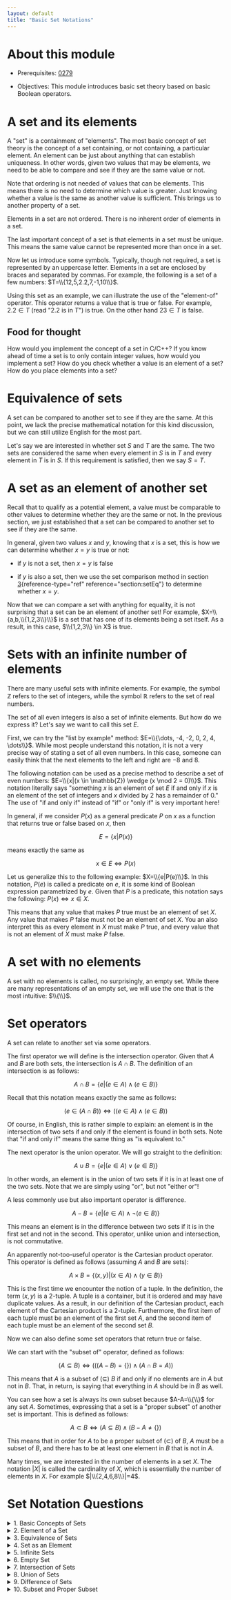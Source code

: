 ```yaml
---
layout: default
title: "Basic Set Notations"
---
```


# About this module

-   Prerequisites: [0279](0279.md)

-   Objectives: This module introduces basic set theory based on basic
    Boolean operators.

# A set and its elements

A "set" is a containment of "elements". The most basic concept of set
theory is the concept of a set containing, or not containing, a
particular element. An element can be just about anything that can
establish uniqueness. In other words, given two values that may be
elements, we need to be able to compare and see if they are the same
value or not.

Note that ordering is not needed of values that can be elements. This
means there is no need to determine which value is greater. Just knowing
whether a value is the same as another value is sufficient. This brings
us to another property of a set.

Elements in a set are not ordered. There is no inherent order of
elements in a set.

The last important concept of a set is that elements in a set must be
unique. This means the same value cannot be represented more than once
in a set.

Now let us introduce some symbols. Typically, though not required, a set
is represented by an uppercase letter. Elements in a set are enclosed by
braces and separated by commas. For example, the following is a set of a
few numbers: $T=\\{12,5,2.2,7,-1,10\\}$.

Using this set as an example, we can illustrate the use of the
"element-of" operator. This operator returns a value that is true or
false. For example, $2.2 \in T$ (read "2.2 is in $T$") is true. On the
other hand $23 \in T$ is false.

## Food for thought

How would you implement the concept of a set in C/C++? If you know ahead
of time a set is to only contain integer values, how would you implement
a set? How do you check whether a value is an element of a set? How do
you place elements into a set?

# Equivalence of sets

A set can be compared to another set to see if they are the same. At
this point, we lack the precise mathematical notation for this kind
discussion, but we can still utilize English for the most part.

Let's say we are interested in whether set $S$ and $T$ are the same. The
two sets are considered the same when every element in $S$ is in $T$ and
every element in $T$ is in $S$. If this requirement is satisfied, then
we say $S=T$.

# A set as an element of another set

Recall that to qualify as a potential element, a value must be
comparable to other values to determine whether they are the same or
not. In the previous section, we just established that a set can be
compared to another set to see if they are the same.

In general, given two values $x$ and $y$, knowing that $x$ is a set,
this is how we can determine whether $x=y$ is true or not:

-   if $y$ is not a set, then $x=y$ is false

-   if $y$ is also a set, then we use the set comparison method in
    section [3](#section:setEq){reference-type="ref"
    reference="section:setEq"} to determine whether $x=y$.

Now that we can compare a set with anything for equality, it is not
surprising that a set can be an element of another set! For example,
$X=\\{a,b,\\{1,2,3\\}\\}$ is a set that has one of its elements being a set
itself. As a result, in this case, $\\{1,2,3\\} \in X$ is true.

# Sets with an infinite number of elements

There are many useful sets with infinite elements. For example, the
symbol $\mathbb{Z}$ refers to the set of integers, while the symbol
$\mathbb{R}$ refers to the set of real numbers.

The set of all even integers is also a set of infinite elements. But how
do we express it? Let's say we want to call this set $E$.

First, we can try the "list by example" method:
$E=\\{\dots, -4, -2, 0, 2, 4, \dots\\}$. While most people understand this notation, it is not a very precise way of stating a set of all
even numbers. In this case, someone can easily think that the next
elements to the left and right are $-8$ and $8$.

The following notation can be used as a precise method to describe a set
of even numbers: $E=\\{x|(x \in \mathbb{Z}) \wedge (x \mod 2 = 0)\\}$.
This notation literally says "something $x$ is an element of set $E$ if
and only if $x$ is an element of the set of integers and $x$ divided by
2 has a remainder of 0." The use of "if and only if" instead of "if" or
"only if" is very important here!

In general, if we consider $P(x)$ as a general predicate $P$ on $x$ as a
function that returns true or false based on $x$, then

$$E=\{x|P(x)\}$$

means exactly the same as

$$x\in E \Leftrightarrow P(x)$$

Let us generalize this to the following example: $X=\\{e|P(e)\\}$. In this
notation, $P(e)$ is called a predicate on $e$, it is some kind of
Boolean expression parametrized by $e$. Given that $P$ is a predicate,
this notation says the following: $P(x) \Leftrightarrow x \in X$.

This means that any value that makes $P$ true must be an element of set
$X$. Any value that makes $P$ false must not be an element of set $X$.
You an also interpret this as every element in $X$ must make $P$ true,
and every value that is not an element of $X$ must make $P$ false.

# A set with no elements

A set with no elements is called, no surprisingly, an empty set. While
there are many representations of an empty set, we will use the one that
is the most intuitive: $\\{\\}$.

# Set operators

A set can relate to another set via some operators.

The first operator we will define is the intersection operator. Given
that $A$ and $B$ are both sets, the intersection is $A \cap B$. The
definition of an intersection is as follows:

$$A \cap B = \{e|(e \in A) \wedge (e \in B)\}$$

Recall that this notation means exactly the same as follows:

$$(e \in (A \cap B)) \Leftrightarrow ((e \in A) \wedge (e \in B))$$

Of course, in English, this is rather simple to explain: an element is
in the intersection of two sets if and only if the element is found in
both sets. Note that "if and only if" means the same thing as "is
equivalent to."

The next operator is the union operator. We will go straight to the
definition:

$$A \cup B = \{e | (e \in A) \vee (e \in B)\}$$

In other words, an element is in the union of two sets if it is in at
least one of the two sets. Note that we are simply using "or", but not
"either or"!

A less commonly use but also important operator is difference.

$$A-B = \{e | (e \in A) \wedge \neg(e \in B)\}$$

This means an element is in the difference between two sets if it is in
the first set and not in the second. This operator, unlike union and
intersection, is not commutative.

An apparently not-too-useful operator is the Cartesian product operator.
This operator is defined as follows (assuming $A$ and $B$ are sets):

$$A \times B = \{(x,y)|(x \in A) \wedge (y \in B)\}$$

This is the first time we encounter the notion of a tuple. In the
definition, the term $(x,y)$ is a 2-tuple. A tuple is a container, but
it is ordered and may have duplicate values. As a result, in our
definition of the Cartesian product, each element of the Cartesian
product is a 2-tuple. Furthermore, the first item of each tuple must be
an element of the first set $A$, and the second item of each tuple must
be an element of the second set $B$.

Now we can also define some set operators that return true or false.

We can start with the "subset of" operator, defined as follows:

$$(A \subseteq B) \Leftrightarrow (((A-B) = \{\}) \wedge (A\cap B = A))$$

This means that $A$ is a subset of ($\subseteq$) $B$ if and only if
no elements are in $A$ but not in $B$. That, in return,
is saying that everything in $A$ should be in $B$ as well.

You can see how a set is always its own subset because $A-A=\\{\\}$ for
any set $A$. Sometimes, expressing that a set is a
"proper subset" of another set is important. This is defined as follows:

$$A \subset B \Leftrightarrow (A \subseteq B) \wedge (B-A \neq \{\})$$

This means that in order for $A$ to be a proper subset of ($\subset$) of
$B$, $A$ must be a subset of $B$, and there has to be at least one
element in $B$ that is not in $A$.

Many times, we are interested in the number of elements in a set $X$.
The notation $|X|$ is called the cardinality of $X$, which is
essentially the number of elements in $X$. For example
$|\\{2,4,6,8\\}|=4$.

# Set Notation Questions

<details>
  <summary>1. Basic Concepts of Sets</summary>
  What are the three fundamental properties of a set that distinguish it from other data structures?
  <details>
    <summary>Answer</summary>
    The three fundamental properties of a set are:
    1. Elements are unique: No duplicates are allowed.
    2. No inherent order: The elements do not have a specific sequence.
    3. Membership: The set contains or does not contain a specific element.
  </details>
</details>

<details>
  <summary>2. Element of a Set</summary>
  Given the set $S = \{3.1, 5, -7, 9, 12\}$, determine whether the statement $5 \in S$ is true or false. Explain your reasoning.
  <details>
    <summary>Answer</summary>
    The statement $5 \in S$ is true because the number $5$ is one of the elements in the set $S$.
  </details>
</details>

<details>
  <summary>3. Equivalence of Sets</summary>
  Explain how to determine whether two sets $A$ and $B$ are equal. Provide an example with two small sets.
  <details>
    <summary>Answer</summary>
    Two sets $A$ and $B$ are equal if every element in $A$ is also in $B$, and every element in $B$ is also in $A$. For example, if $A = \{1, 2, 3\}$ and $B = \{3, 1, 2\}$, then $A = B$ because both sets contain exactly the same elements.
  </details>
</details>

<details>
  <summary>4. Set as an Element</summary>
  Consider the set $X = \{a, b, \{1, 2, 3\}\}$. Is the statement $\{1, 2, 3\} \in X$ true or false? Justify your answer.
  <details>
    <summary>Answer</summary>
    The statement $\{1, 2, 3\} \in X$ is true because the set $\{1, 2, 3\}$ is one of the elements in the set $X$.
  </details>
</details>

<details>
  <summary>5. Infinite Sets</summary>
  Express the set of all odd integers using the precise set notation discussed in the material.
  <details>
    <summary>Answer</summary>
    The set of all odd integers can be expressed as $O = \{x \mid x \in \mathbb{Z}, x \mod 2 \neq 0\}$, where $\mathbb{Z}$ represents the set of all integers.
  </details>
</details>

<details>
  <summary>6. Empty Set</summary>
  What is the symbol for an empty set, and what is its significance in set theory?
  <details>
    <summary>Answer</summary>
    The symbol for an empty set is $\{\}$ or sometimes $\emptyset$. It signifies a set that contains no elements.
  </details>
</details>

<details>
  <summary>7. Intersection of Sets</summary>
  Given two sets $A = \{1, 2, 3, 4\}$ and $B = \{3, 4, 5, 6\}$, find $A \cap B$ and explain what the result represents.
  <details>
    <summary>Answer</summary>
    The intersection $A \cap B$ is $\{3, 4\}$. This result represents the elements that are common to both sets $A$ and $B$.
  </details>
</details>

<details>
  <summary>8. Union of Sets</summary>
  Find the union $A \cup B$ of the sets $A = \{x, y\}$ and $B = \{y, z\}$. What does the result signify?
  <details>
    <summary>Answer</summary>
    The union $A \cup B$ is $\{x, y, z\}$. This result signifies all elements that are in either set $A$ or set $B$, or in both.
  </details>
</details>

<details>
  <summary>9. Difference of Sets</summary>
  Calculate the difference $C - D$ for the sets $C = \{10, 20, 30\}$ and $D = \{20, 40\}$. What does the difference operator tell us about these two sets?
  <details>
    <summary>Answer</summary>
    The difference $C - D$ is $\{10, 30\}$. This result tells us the elements that are in set $C$ but not in set $D$.
  </details>
</details>

<details>
  <summary>10. Subset and Proper Subset</summary>
  Explain the difference between a subset and a proper subset. Provide an example of a set $E$ and a subset $F$ where $F$ is a proper subset of $E$.
  <details>
    <summary>Answer</summary>
    A subset $F$ of $E$ means that every element in $F$ is also in $E$. A proper subset $F$ of $E$ means that $F$ is a subset of $E$, and there is at least one element in $E$ that is not in $F$. For example, if $E = \{1, 2, 3\}$ and $F = \{1, 2\}$, then $F$ is a proper subset of $E$.
  </details>
</details>
